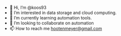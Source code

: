 - 👋 Hi, I’m @koos93
- 👀 I’m interested in data storage and cloud computing.
- 🌱 I’m currently learning automation tools.
- 💞️ I’m looking to collaborate on automation
- 📫 How to reach me hootenmeyer@gmail.com

<!---
koos93/koos93 is a ✨ special ✨ repository because its `README.md` (this file) appears on your GitHub profile.
You can click the Preview link to take a look at your changes.
--->
